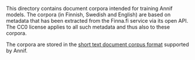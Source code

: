 This directory contains document corpora intended for training Annif models.
The corpora (in Finnish, Swedish and English) are based on metadata that has
been extracted from the Finna.fi service via its open API. The CC0 license
applies to all such metadata and thus also to these corpora.

The corpora are stored in the [short text document corpus
format](https://github.com/NatLibFi/Annif/wiki/Corpus-formats#short-text-document-corpus-tsv-file)
supported by Annif.
